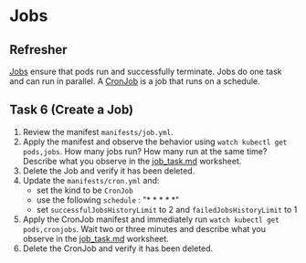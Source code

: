 # Jobs

## Refresher
[Jobs](https://kubernetes.io/docs/concepts/workloads/controllers/job/) ensure that pods run and successfully terminate. Jobs do one task and can run in parallel. A [CronJob](https://kubernetes.io/docs/concepts/workloads/controllers/cron-jobs/) is a job that runs on a schedule.

## Task 6 (Create a Job)

1. Review the manifest `manifests/job.yml`.
2. Apply the manifest and observe the behavior using `watch kubectl get pods,jobs`. How many jobs run? How many run at the same time? Describe what you observe in the [job_task.md](job_task.md) worksheet.
3. Delete the Job and verify it has been deleted.
4. Update the `manifests/cron.yml` and:
    * set the kind to be `CronJob`
    * use the following `schedule` : "* * * * *"
    * set `successfulJobsHistoryLimit` to 2 and `failedJobsHistoryLimit` to 1
5. Apply the CronJob manifest and immediately run `watch kubectl get pods,cronjobs`. Wait two or three minutes and describe what you observe in the [job_task.md](job_task.md) worksheet.
6. Delete the CronJob and verify it has been deleted.